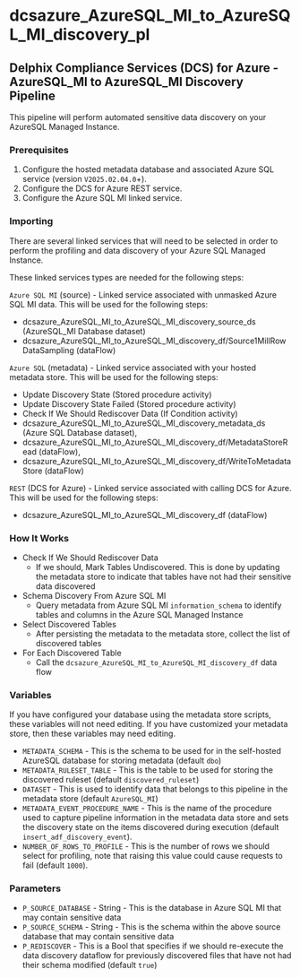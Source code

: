 # dcsazure_AzureSQL_MI_to_AzureSQL_MI_discovery_pl
## Delphix Compliance Services (DCS) for Azure - AzureSQL_MI to AzureSQL_MI Discovery Pipeline

This pipeline will perform automated sensitive data discovery on your AzureSQL Managed Instance.

### Prerequisites
1. Configure the hosted metadata database and associated Azure SQL service (version `V2025.02.04.0`+).
1. Configure the DCS for Azure REST service.
1. Configure the Azure SQL MI linked service.

### Importing
There are several linked services that will need to be selected in order to perform the profiling and data discovery of your Azure SQL Managed Instance.

These linked services types are needed for the following steps:


`Azure SQL MI` (source) - Linked service associated with unmasked Azure SQL MI data. This will be used for the following
steps:
* dcsazure_AzureSQL_MI_to_AzureSQL_MI_discovery_source_ds (AzureSQL_MI Database dataset)
* dcsazure_AzureSQL_MI_to_AzureSQL_MI_discovery_df/Source1MillRowDataSampling (dataFlow)

`Azure SQL` (metadata) - Linked service associated with your hosted metadata store. This will be used for the following
steps:
* Update Discovery State (Stored procedure activity)
* Update Discovery State Failed (Stored procedure activity)
* Check If We Should Rediscover Data (If Condition activity)
* dcsazure_AzureSQL_MI_to_AzureSQL_MI_discovery_metadata_ds (Azure SQL Database dataset),
* dcsazure_AzureSQL_MI_to_AzureSQL_MI_discovery_df/MetadataStoreRead (dataFlow),
* dcsazure_AzureSQL_MI_to_AzureSQL_MI_discovery_df/WriteToMetadataStore (dataFlow)

`REST` (DCS for Azure) - Linked service associated with calling DCS for Azure. This will be used for the following
  steps:
* dcsazure_AzureSQL_MI_to_AzureSQL_MI_discovery_df (dataFlow)

### How It Works

* Check If We Should Rediscover Data
  * If we should, Mark Tables Undiscovered. This is done by updating the metadata store to indicate that tables have not had their sensitive data discovered
* Schema Discovery From Azure SQL MI
  * Query metadata from Azure SQL MI `information_schema` to identify tables and columns in the Azure SQL Managed Instance
* Select Discovered Tables
  * After persisting the metadata to the metadata store, collect the list of discovered tables
* For Each Discovered Table
  * Call the `dcsazure_AzureSQL_MI_to_AzureSQL_MI_discovery_df` data flow

### Variables

If you have configured your database using the metadata store scripts, these variables will not need editing. If you
have customized your metadata store, then these variables may need editing.

* `METADATA_SCHEMA` - This is the schema to be used for in the self-hosted AzureSQL database for storing metadata
  (default `dbo`)
* `METADATA_RULESET_TABLE` - This is the table to be used for storing the discovered ruleset
  (default `discovered_ruleset`)
* `DATASET` - This is used to identify data that belongs to this pipeline in the metadata store (default `AzureSQL_MI`)
* `METADATA_EVENT_PROCEDURE_NAME` - This is the name of the procedure used to capture pipeline information in the metadata data store and sets the discovery state on the items discovered during execution (default `insert_adf_discovery_event`).
* `NUMBER_OF_ROWS_TO_PROFILE` - This is the number of rows we should select for profiling, note that raising this value could cause requests to fail (default `1000`).

### Parameters

* `P_SOURCE_DATABASE` - String - This is the database in Azure SQL MI that may contain sensitive data
* `P_SOURCE_SCHEMA` - String - This is the schema within the above source database that may contain sensitive data
* `P_REDISCOVER` - This is a Bool that specifies if we should re-execute the data discovery dataflow for previously discovered files that have not had their schema modified (default `true`)
